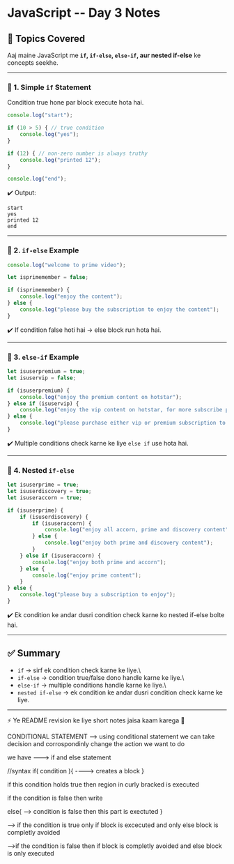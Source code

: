 # JavaScript -- Day 3 Notes

## 📌 Topics Covered

Aaj maine JavaScript me **`if`, `if-else`, `else-if`, aur nested
if-else** ke concepts seekhe.

------------------------------------------------------------------------

### 🔹 1. Simple `if` Statement

Condition true hone par block execute hota hai.

``` js
console.log("start");

if (10 > 5) { // true condition
    console.log("yes");
}

if (12) { // non-zero number is always truthy
    console.log("printed 12");
}

console.log("end");
```

✔️ Output:

    start
    yes
    printed 12
    end

------------------------------------------------------------------------

### 🔹 2. `if-else` Example

``` js
console.log("welcome to prime video");

let isprimemember = false;

if (isprimemember) {
    console.log("enjoy the content");
} else {
    console.log("please buy the subscription to enjoy the content");
}
```

✔️ If condition false hoti hai → else block run hota hai.

------------------------------------------------------------------------

### 🔹 3. `else-if` Example

``` js
let isuserpremium = true;
let isuservip = false;

if (isuserpremium) {
    console.log("enjoy the premium content on hotstar");
} else if (isuservip) {
    console.log("enjoy the vip content on hotstar, for more subscribe premium");
} else {
    console.log("please purchase either vip or premium subscription to enjoy content on hotstar");
}
```

✔️ Multiple conditions check karne ke liye `else if` use hota hai.

------------------------------------------------------------------------

### 🔹 4. Nested `if-else`

``` js
let isuserprime = true;
let isuserdiscovery = true;
let isuseraccorn = true;

if (isuserprime) {
    if (isuserdiscovery) {
        if (isuseraccorn) {
            console.log("enjoy all accorn, prime and discovery content");
        } else {
            console.log("enjoy both prime and discovery content");
        }
    } else if (isuseraccorn) {
        console.log("enjoy both prime and accorn");
    } else {
        console.log("enjoy prime content");
    }
} else {
    console.log("please buy a subscription to enjoy");
}
```

✔️ Ek condition ke andar dusri condition check karne ko nested if-else
bolte hai.

------------------------------------------------------------------------

## ✅ Summary

-   `if` → sirf ek condition check karne ke liye.\
-   `if-else` → condition true/false dono handle karne ke liye.\
-   `else-if` → multiple conditions handle karne ke liye.\
-   `nested if-else` → ek condition ke andar dusri condition check karne
    ke liye.

------------------------------------------------------------------------

⚡ Ye README revision ke liye short notes jaisa kaam karega 🚀

CONDITIONAL STATEMENT -->
using conditional statement we can take decision and corrospondinly change the action we want to do

we have ---> if and else statement 

//syntax 
if(  condition ){
    ----> creates a block 
}

if this condition holds true then region in curly bracked is executed 

if the condition is false then write

else{
    --> condition is false then this part is exectuted 
}

--> if the condition is true only if block is excecuted and only else block is completly avoided 

-->if the condition is false then if block is completly avoided and else block is only executed 